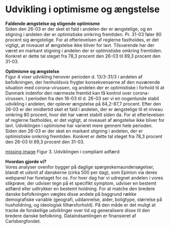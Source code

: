 # Udvikling i optimisme og ængstelse  
__Faldende ængstelse og stigende optimisme__  
Siden den 26-03 er der sket et fald i andelen der er ængstelige, og en stigning i andelen der er optimistiske omkring fremtiden. Pr. 31-03 føler 80 procent sig ængstelige. For at efterlevelsen af reglerne fastholdes, er det vigtigt, at niveauet af ængstelse ikke bliver for lavt. Tilsvarende har der været en markant stigning i andelen der er optimistiske omkring fremtiden. Konkret er dette tal steget fra 78,3 procent den 26-03 til 89,3 procent den 31-03.


__Optimisme og ængstelse__  
Figur 4 viser udvikling henover perioden d. 13/3-31/3 i andelen af befolkningen, der henholdsvis frygter konsekvenserne af den nuværende situation med corona-virussen, og andelen der er optimistiske i forhold til at Danmark indenfor den nærmeste fremtid kan få kontrol over corona-virussen. I perioden fra den 16-03 til d. 26-03 ser vi en nogenlunde stabil udvikling i andelen, der oplever ængstelse på 84,2-87,7 procent. Efter den 26-03 er der imidlertid sket et fald i andelen, der er ængstelige til et niveau omkring 80 procent, hvor det har været stabilt siden da. For at efterlevelsen af reglerne fastholdes, er det vigtigt, at niveauet af ængstelse ikke bliver for lavt. Udviklingen i optimisme har varieret mere gennem hele perioden. Siden den 26-03 er der sket en markant stigning i andelen, der er optimistiske omkring fremtiden. Konkret er dette tal steget fra 78,3 procent den 26-03 til 89,3 procent den 31-03. 

[missing image](https://raw.githubusercontent.com/centre-for-humanities-computing/HOPE_website_content/master/images/Picture4.png) Figur 3. Udviklingen i compliant adfærd 
  
  
__Hvordan gjorde vi?__  
Vores analyser ovenfor bygger på daglige spørgeskemaundersøgelser, blandt et udsnit af danskerne (cirka 500 per dag), som Epinion via deres webpanel har foretaget for os. For hver dag har vi udregnet andelen i vores stikprøve, der udviser tegn på et specifikt symptom, udviser en bestemt adfærd eller udtrykker en bestemt holdning. For at matche den bredere danske befolkningen vægtes disse andele på baggrund række demografiske variable (geografi, uddannelse, alder, boligtype, størrelse på husholdning, og ideologisk tilhørsforhold). På den måde er det muligt at tracke de forskellige udviklinger over tid og generalisere disse til den bredere danske befolkning. Dataindsamlingen er finansieret af Carlsbergfondet.
